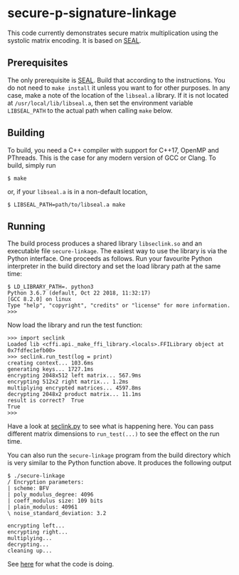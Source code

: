 # secure-p-signature-linkage

This code currently demonstrates secure matrix multiplication using
the systolic matrix encoding. It is based on
[SEAL](https://github.com/Microsoft/SEAL).


## Prerequisites

The only prerequisite is [SEAL](https://github.com/Microsoft/SEAL).
Build that according to the instructions. You do not need to `make
install` it unless you want to for other purposes. In any case, make a
note of the location of the `libseal.a` library. If it is not located
at `/usr/local/lib/libseal.a`, then set the environment variable
`LIBSEAL_PATH` to the actual path when calling `make` below.


## Building

To build, you need a C++ compiler with support for C++17, OpenMP and
PThreads. This is the case for any modern version of GCC or Clang. To
build, simply run
```
$ make
```
or, if your `libseal.a` is in a non-default location,
```
$ LIBSEAL_PATH=path/to/libseal.a make
```

## Running

The build process produces a shared library `libseclink.so` and an
executable file `secure-linkage`. The easiest way to use the library
is via the Python interface. One proceeds as follows. Run your
favourite Python interpreter in the build directory and set the load
library path at the same time:
```
$ LD_LIBRARY_PATH=. python3
Python 3.6.7 (default, Oct 22 2018, 11:32:17)
[GCC 8.2.0] on linux
Type "help", "copyright", "credits" or "license" for more information.
>>>
```
Now load the library and run the test function:
```
>>> import seclink
Loaded lib <cffi.api._make_ffi_library.<locals>.FFILibrary object at 0x7fdfec1efb00>
>>> seclink.run_test(log = print)
creating context... 103.6ms
generating keys... 1727.1ms
encrypting 2048x512 left matrix... 567.9ms
encrypting 512x2 right matrix... 1.2ms
multiplying encrypted matrices... 4597.8ms
decrypting 2048x2 product matrix... 11.1ms
result is correct?  True
True
>>>
```
Have a look at
[seclink.py](https://github.com/secure-pprl/secure-p-signature-linkage/blob/master/seclink.py#L160)
to see what is happening here. You can pass different matrix dimensions to `run_test(...)`
to see the effect on the run time.

You can also run the `secure-linkage` program from the build directory
which is very similar to the Python function above. It produces the
following output
```
$ ./secure-linkage
/ Encryption parameters:
| scheme: BFV
| poly_modulus_degree: 4096
| coeff_modulus size: 109 bits
| plain_modulus: 40961
\ noise_standard_deviation: 3.2

encrypting left...
encrypting right...
multiplying...
decrypting...
cleaning up...
```
See [here](https://github.com/secure-pprl/secure-p-signature-linkage/blob/master/secure-linkage.cc#L114)
for what the code is doing.
